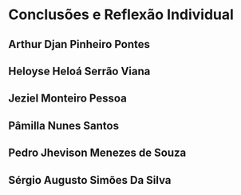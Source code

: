 # Conclusões e Reflexão Individual

## Arthur Djan Pinheiro Pontes


## Heloyse Heloá Serrão Viana


## Jeziel Monteiro Pessoa


## Pâmilla Nunes Santos


## Pedro Jhevison Menezes de Souza


## Sérgio Augusto Simões Da Silva
